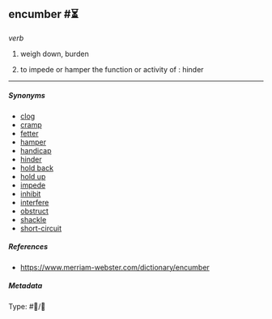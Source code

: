 ## encumber  #⏳

*verb*

1. weigh down, burden

1. to impede or hamper the function or activity of : hinder

---

##### Synonyms

* [clog](clog.md)
* [cramp](cramp.md)
* [fetter](fetter.md)
* [hamper](hamper.md)
* [handicap](handicap.md)
* [hinder](hinder.md)
* [hold back](hold%20back.md)
* [hold up](hold%20up.md)
* [impede](impede.md)
* [inhibit](inhibit.md)
* [interfere](interfere.md)
* [obstruct](obstruct.md)
* [shackle](shackle.md)
* [short-circuit](short-circuit.md)

##### References

* https://www.merriam-webster.com/dictionary/encumber

##### Metadata

Type: #💬/💬 
